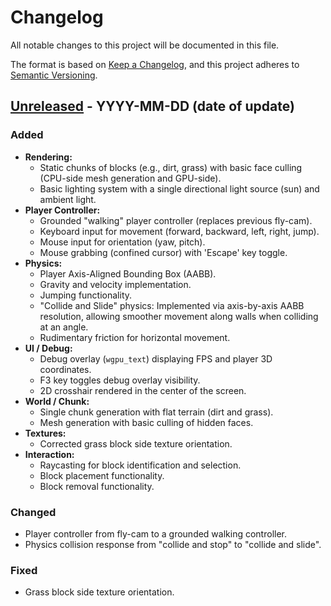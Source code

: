 # Changelog

All notable changes to this project will be documented in this file.

The format is based on [Keep a Changelog](https://keepachangelog.com/en/1.1.0/),
and this project adheres to [Semantic Versioning](https://semver.org/spec/v2.0.0.html).

## [Unreleased] - YYYY-MM-DD (date of update)

### Added
- **Rendering:**
    - Static chunks of blocks (e.g., dirt, grass) with basic face culling (CPU-side mesh generation and GPU-side).
    - Basic lighting system with a single directional light source (sun) and ambient light.
- **Player Controller:**
    - Grounded "walking" player controller (replaces previous fly-cam).
    - Keyboard input for movement (forward, backward, left, right, jump).
    - Mouse input for orientation (yaw, pitch).
    - Mouse grabbing (confined cursor) with 'Escape' key toggle.
- **Physics:**
    - Player Axis-Aligned Bounding Box (AABB).
    - Gravity and velocity implementation.
    - Jumping functionality.
    - "Collide and Slide" physics: Implemented via axis-by-axis AABB resolution, allowing smoother movement along walls when colliding at an angle.
    - Rudimentary friction for horizontal movement.
- **UI / Debug:**
    - Debug overlay (`wgpu_text`) displaying FPS and player 3D coordinates.
    - F3 key toggles debug overlay visibility.
    - 2D crosshair rendered in the center of the screen.
- **World / Chunk:**
    - Single chunk generation with flat terrain (dirt and grass).
    - Mesh generation with basic culling of hidden faces.
- **Textures:**
    - Corrected grass block side texture orientation.
- **Interaction:**
    - Raycasting for block identification and selection.
    - Block placement functionality.
    - Block removal functionality.

### Changed
- Player controller from fly-cam to a grounded walking controller.
- Physics collision response from "collide and stop" to "collide and slide".

### Fixed
- Grass block side texture orientation.

[Unreleased]: https://github.com/placeholder-username/placeholder-repo/compare/v0.1.0...HEAD
<!-- Possible future release link -->
<!-- [0.1.0]: https://github.com/placeholder-username/placeholder-repo/releases/tag/v0.1.0 -->
